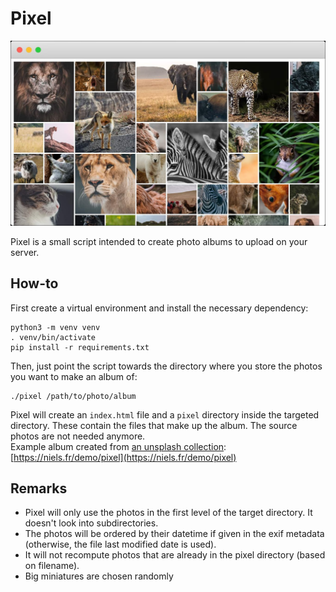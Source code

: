 Pixel
=====

![album made with pixel](screenshot.jpg)

Pixel is a small script intended to create photo albums to upload on your server.

## How-to

First create a virtual environment and install the necessary dependency:
```
python3 -m venv venv
. venv/bin/activate
pip install -r requirements.txt
```

Then, just point the script towards the directory where you store the photos you want to make an album of:
```
./pixel /path/to/photo/album
```

Pixel will create an `index.html` file and a `pixel` directory inside the targeted directory. These contain the files that make up the album. The source photos are not needed anymore.  
Example album created from [an unsplash collection](https://unsplash.com/collections/181581/animals): [https://niels.fr/demo/pixel](https://niels.fr/demo/pixel)

## Remarks

- Pixel will only use the photos in the first level of the target directory. It doesn't look into subdirectories.
- The photos will be ordered by their datetime if given in the exif metadata (otherwise, the file last modified date is used).
- It will not recompute photos that are already in the pixel directory (based on filename).
- Big miniatures are chosen randomly

